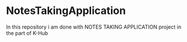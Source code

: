 # NotesTakingApplication
In this repository i am done with NOTES TAKING APPLICATION project in the part of K-Hub
